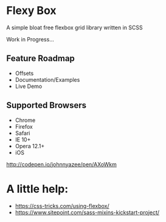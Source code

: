 # Flexy Box

A simple bloat free flexbox grid library written in SCSS

Work in Progress...

## Feature Roadmap
* Offsets
* Documentation/Examples
* Live Demo


## Supported Browsers
* Chrome
* Firefox
* Safari
* IE 10+
* Opera 12.1+
* iOS

http://codepen.io/johnnyazee/pen/AXoWkm


# A little help:
* https://css-tricks.com/using-flexbox/
* https://www.sitepoint.com/sass-mixins-kickstart-project/